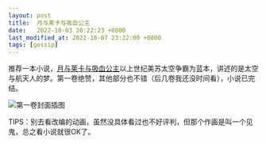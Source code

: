 ```yaml
---
layout: post
title:  月与莱卡与吸血公主
date:   2022-10-03 20:22:23 +0800
last_modified_at: 2022-10-07 23:22:00 +0800
tags: [gossip]
---
```


推荐一本小说，[月与莱卡与吸血公主](https://zh.moegirl.org.cn/zh-hans/月与莱卡与吸血公主)以上世纪美苏太空争霸为蓝本，讲述的是太空与航天人的梦。第一卷绝赞，其他部分也不错（后几卷我还没时间看），小说已完结。

![第一卷封面插图](https://img.moegirl.org.cn/common/thumb/3/39/Tsuki_Iaika_Nosferatu_01.jpg/336px-Tsuki_Iaika_Nosferatu_01.jpg "第一卷封面插图")

TIPS：别去看改编的动画，虽然没具体看过也不好评判，但那个作画是叫一个见鬼，总之看小说就很OK了。
